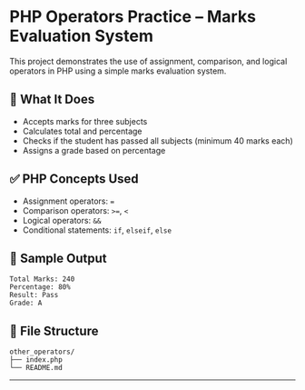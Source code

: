 # PHP Operators Practice – Marks Evaluation System

This project demonstrates the use of assignment, comparison, and logical operators in PHP using a simple marks evaluation system.

## 🧠 What It Does

- Accepts marks for three subjects
- Calculates total and percentage
- Checks if the student has passed all subjects (minimum 40 marks each)
- Assigns a grade based on percentage

## ✅ PHP Concepts Used

- Assignment operators: `=`
- Comparison operators: `>=`, `<`
- Logical operators: `&&`
- Conditional statements: `if`, `elseif`, `else`

## 📄 Sample Output

```
Total Marks: 240  
Percentage: 80%  
Result: Pass  
Grade: A
```

## 📁 File Structure

```
other_operators/
├── index.php
└── README.md
```

---
